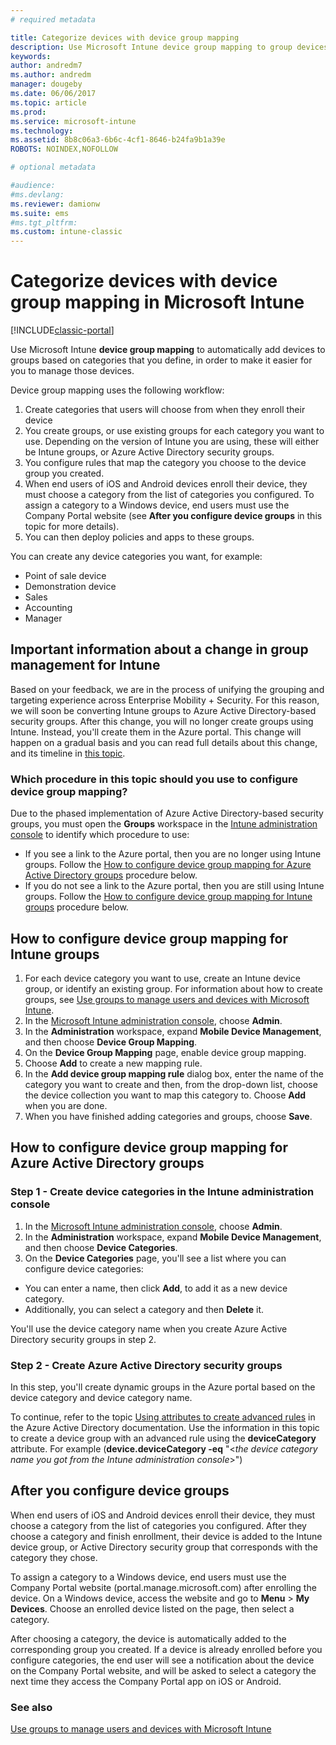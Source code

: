 ```yaml
---
# required metadata

title: Categorize devices with device group mapping 
description: Use Microsoft Intune device group mapping to group devices into categories that you define, in order to make it easier for you to manage those devices. 
keywords:
author: andredm7
ms.author: andredm
manager: dougeby
ms.date: 06/06/2017
ms.topic: article
ms.prod:
ms.service: microsoft-intune
ms.technology:
ms.assetid: 8b8c06a3-6b6c-4cf1-8646-b24fa9b1a39e
ROBOTS: NOINDEX,NOFOLLOW

# optional metadata

#audience:
#ms.devlang:
ms.reviewer: damionw
ms.suite: ems
#ms.tgt_pltfrm:
ms.custom: intune-classic
---
```


# Categorize devices with device group mapping in Microsoft Intune

[!INCLUDE[classic-portal](../includes/classic-portal.md)]

Use Microsoft Intune **device group mapping** to automatically add devices to groups based on categories that you define, in order to make it easier for you to manage those devices. 

Device group mapping uses the following workflow:
1. Create categories that users will choose from when they enroll their device
2. You create groups, or use existing groups for each category you want to use. Depending on the version of Intune you are using, these will either be Intune groups, or Azure Active Directory security groups.
2. You configure rules that map the category you choose to the device group you created.
3. When end users of iOS and Android devices enroll their device, they must choose a category from the list of categories you configured. To assign a category to a Windows device, end users must use the Company Portal website (see **After you configure device groups** in this topic for more details).
4. You can then deploy policies and apps to these groups.

You can create any device categories you want, for example:
* Point of sale device
* Demonstration device
* Sales
* Accounting
* Manager

## Important information about a change in group management for Intune

Based on your feedback, we are in the process of unifying the grouping and targeting experience across Enterprise Mobility + Security. For this reason, we will soon be converting Intune groups to Azure Active Directory-based security groups. After this change, you will no longer create groups using Intune. Instead, you'll create them in the Azure portal. This change will happen on a gradual basis and you can read full details about this change, and its timeline in [this topic](use-groups-to-manage-users-and-devices-with-microsoft-intune.md).

### Which procedure in this topic should you use to configure device group mapping?

Due to the phased implementation of Azure Active Directory-based security groups, you must open the **Groups** workspace in the [Intune administration console](https://manage.microsoft.com) to identify which procedure to use:

-  If you see a link to the Azure portal, then you are no longer using Intune groups. Follow the [How to configure device group mapping for Azure Active Directory groups](/intune-classic/deploy-use/categorize-devices-with-device-group-mapping-in-microsoft-intune#how-to-configure-device-group-mapping-for-azure-active-directory-groups) procedure below.
-  If you do not see a link to the Azure portal, then you are still using Intune groups. Follow the [How to configure device group mapping for Intune groups](/intune-classic/deploy-use/categorize-devices-with-device-group-mapping-in-microsoft-intune#how-to-configure-device-group-mapping-for-intune-groups) procedure below.

## How to configure device group mapping for Intune groups
1. For each device category you want to use, create an Intune device group, or identify an existing group. For information about how to create groups, see [Use groups to manage users and devices with Microsoft Intune](use-groups-to-manage-users-and-devices-with-microsoft-intune.md).
2. In the [Microsoft Intune administration console](https://manage.microsoft.com), choose **Admin**.
3. In the **Administration** workspace, expand **Mobile Device Management**, and then choose **Device Group Mapping**.
4. On the **Device Group Mapping** page, enable device group mapping.
5. Choose **Add** to create a new mapping rule.
6. In the **Add device group mapping rule** dialog box, enter the name of the category you want to create and then, from the drop-down list, choose the device collection you want to map this category to. Choose **Add** when you are done.
7. When you have finished adding categories and groups, choose **Save**.



## How to configure device group mapping for Azure Active Directory groups

### Step 1 - Create device categories in the Intune administration console
1. In the [Microsoft Intune administration console](https://manage.microsoft.com), choose **Admin**.
3. In the **Administration** workspace, expand **Mobile Device Management**, and then choose **Device Categories**.
4. On the **Device Categories** page, you'll see a list where you can configure device categories: 
- You can enter a name, then click **Add**, to add it as a new device category.
- Additionally, you can select a category and then **Delete** it.

You'll use the device category name when you create Azure Active Directory security groups in step 2.

### Step 2 - Create Azure Active Directory security groups

In this step, you'll create dynamic groups in the Azure portal based on the device category and device category name.

To continue, refer to the topic [Using attributes to create advanced rules](https://azure.microsoft.com/documentation/articles/active-directory-accessmanagement-groups-with-advanced-rules/#using-attributes-to-create-rules-for-device-objects) in the Azure Active Directory documentation.
Use the information in this topic to create a device group with an advanced rule using the **deviceCategory** attribute.
For example (**device.deviceCategory -eq** "<*the device category name you got from the Intune administration console*>")


## After you configure device groups

When end users of iOS and Android devices enroll their device, they must choose a category from the list of categories you configured. After they choose a category and finish enrollment, their device is added to the Intune device group, or Active Directory security group that corresponds with the category they chose.

To assign a category to a Windows device, end users must use the Company Portal website (portal.manage.microsoft.com) after enrolling the device. On a Windows device, access the website and go to **Menu** > **My Devices**. Choose an enrolled device listed on the page, then select a category. 

After choosing a category, the device is automatically added to the corresponding group you created. If a device is already enrolled before you configure categories, the end user will see a notification about the device on the Company Portal website, and will be asked to select a category the next time they access the Company Portal app on iOS or Android.



### See also
[Use groups to manage users and devices with Microsoft Intune](use-groups-to-manage-users-and-devices-with-microsoft-intune.md)
